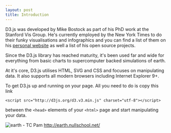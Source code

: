 ```yaml
---
layout: post
title: Introduction
---
```


D3.js was developed by Mike Bostock as part of his PhD work at the Stanford Vis Group. He's currently employed by the New York Times to do their funky visualisations and infographics and you can find a list of them on his [personal website](http://bost.ocks.org/mike/) as well a list of his open source projects.

Since the D3.js library has reached maturity, it's been used far and wide for everything from basic charts to supercomputer backed simulations of earth. 

At it's core, D3.js utilises HTML, SVG and CSS and focuses on manipulating data. It also supports all modern browsers including Internet Explorer 9+.   

To get D3.js up and running on your page. All you need to do is copy this link 

`<script src="http://d3js.org/d3.v3.min.js" charset="utf-8"></script>` 

between the `<head>` elements of your `<html>` page and start manipulating your data.

![earth - TC Pam](http://evilangelpixie.github.io/d3js/public/TCPam.png "earth - TC Pam") http://earth.nullschool.net/
